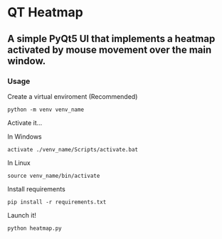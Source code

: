 
# QT Heatmap
## A simple PyQt5 UI that implements a heatmap activated by mouse movement over the main window.


### Usage

Create a virtual enviroment (Recommended)

```
python -m venv venv_name
```

Activate it...

In Windows
```
activate ./venv_name/Scripts/activate.bat
```

In Linux
```
source venv_name/bin/activate
```


Install requirements
```
pip install -r requirements.txt
```


Launch it!

```
python heatmap.py
```